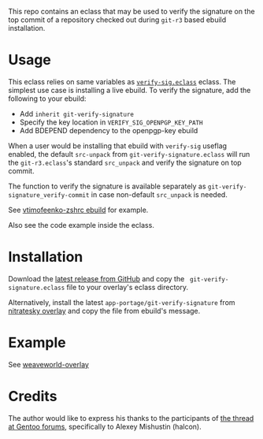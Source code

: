 This repo contains an eclass that may be used to verify the signature on the top commit of a repository checked out during `git-r3` based ebuild installation.

# Usage

This eclass relies on same variables as [`verify-sig.eclass`](https://gitweb.gentoo.org/repo/gentoo.git/tree/eclass/verify-sig.eclass) eclass. The simplest use case is installing a live ebuild. To verify the signature, add the following to your ebuild:

* Add `inherit git-verify-signature`
* Specify the key location in `VERIFY_SIG_OPENPGP_KEY_PATH`
* Add BDEPEND dependency to the openpgp-key ebuild

When a user would be installing that ebuild with `verify-sig` useflag enabled, the default `src-unpack` from `git-verify-signature.eclass` will run the `git-r3.eclass`'s standard `src_unpack` and verify the signature on top commit.

The function to verify the signature is available separately as `git-verify-signature_verify-commit` in case non-default `src_unpack` is needed.

See [vtimofeenko-zshrc ebuild](https://github.com/VTimofeenko/weaveworld-overlay/blob/main/app-shells/vtimofeenko-zshrc/vtimofeenko-zshrc-9999.ebuild) for example.

Also see the code example inside the eclass.

# Installation

Download the [latest release from GitHub](https://github.com/VTimofeenko/git-verify-signature.eclass/releases) and copy the `
git-verify-signature.eclass` file to your overlay's eclass directory.

Alternatively, install the latest `app-portage/git-verify-signature` from [nitratesky overlay](https://github.com/VTimofeenko/nitratesky) and copy the file from ebuild's message.

# Example

See [weaveworld-overlay](https://github.com/VTimofeenko/weaveworld-overlay)

# Credits

The author would like to express his thanks to the participants of [the thread at Gentoo forums](https://forums.gentoo.org/viewtopic-t-1129590.html), specifically to Alexey Mishustin (halcon).
